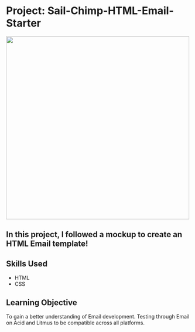 # Project: Sail-Chimp-HTML-Email-Starter

<img src="https://yt3.googleusercontent.com/Q7_UCD6oHd-4_Ib45h-Vi1YQBw49-bwLU80W1Va2OJJ0IK15vEYEBTi2U4TdqkYmxfDlqXIz=s900-c-k-c0x00ffffff-no-rj" width="500">

##
## In this project, I followed a mockup to create an HTML Email template!

##
## Skills Used
- HTML
- CSS

##
## Learning Objective

To gain a better understanding of Email development. Testing through Email on Acid and Litmus to be compatible across all platforms.

##
